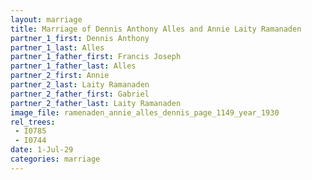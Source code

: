 ```yaml
---
layout: marriage
title: Marriage of Dennis Anthony Alles and Annie Laity Ramanaden
partner_1_first: Dennis Anthony
partner_1_last: Alles
partner_1_father_first: Francis Joseph
partner_1_father_last: Alles
partner_2_first: Annie
partner_2_last: Laity Ramanaden
partner_2_father_first: Gabriel
partner_2_father_last: Laity Ramanaden
image_file: ramenaden_annie_alles_dennis_page_1149_year_1930
rel_trees:
 - I0785
 - I0744
date: 1-Jul-29
categories: marriage
---
```



